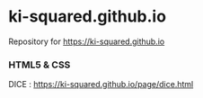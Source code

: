 # ki-squared.github.io
Repository for https://ki-squared.github.io

### HTML5 & CSS
DICE : https://ki-squared.github.io/page/dice.html
